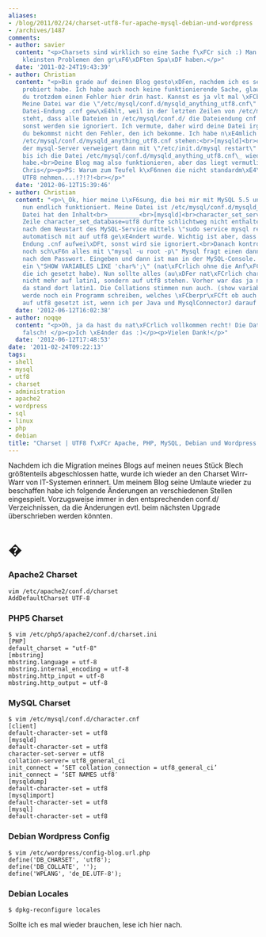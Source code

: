 ```yaml
---
aliases:
- /blog/2011/02/24/charset-utf8-fur-apache-mysql-debian-und-wordpress
- /archives/1487
comments:
- author: savier
  content: "<p>Charsets sind wirklich so eine Sache f\xFCr sich :) Man kann mit den
    kleinsten Problemen den gr\xF6\xDFten Spa\xDF haben.</p>"
  date: '2011-02-24T19:43:39'
- author: Christian
  content: "<p>Bin grade auf deinen Blog gesto\xDFen, nachdem ich es selbst verzweifelt
    probiert habe. Ich habe auch noch keine funktionierende Sache, glaube aber, dass
    du trotzdem einen Fehler hier drin hast. Kannst es ja vlt mal \xFCberpr\xFCfen:
    Meine Datei war die \"/etc/mysql/conf.d/mysqld_anything_utf8.cnf\" ich habe die
    Datei-Endung .cnf gew\xE4hlt, weil in der letzten Zeilen von /etc/mysql/my.cnf
    steht, dass alle Dateien in /etc/mysql/conf.d/ die Dateiendung cnf haben m\xFCssen,
    sonst werden sie ignoriert. Ich vermute, daher wird deine Datei irgnoriert und
    du bekommst nicht den Fehler, den ich bekomme. Ich habe n\xE4mlich in meiner Datei
    /etc/mysql/conf.d/mysqld_anything_utf8.cnf stehen:<br>[mysqld]<br>character_set_database=utf8<br>character_set_server=utf8<br>Und
    der mysql-Server verweigert dann mit \"/etc/init.d/mysql restart\" das starten,
    bis ich die Datei /etc/mysql/conf.d/mysqld_anything_utf8.cnf\_ wieder gel\xF6scht
    habe.<br>Deine Blog mag also funktionieren, aber das liegt vermutlich an was anderem.<br>LG
    Chris</p><p>PS: Warum zum Teufel k\xF6nnen die nicht standardm\xE4\xDFig \xFCberall
    UTF8 nehmen....!?!?!<br></p>"
  date: '2012-06-12T15:39:46'
- author: Christian
  content: "<p>\_Ok, hier meine L\xF6sung, die bei mir mit MySQL 5.5 unter Ubuntu12.04
    nun endlich funktioniert. Meine Datei ist /etc/mysql/conf.d/mysqld_anything_utf8.cnf<br>Die
    Datei hat den Inhalt<br>_________<br>[mysqld]<br>character_set_server=utf8<br>_________<br>Die
    Zeile character_set_database=utf8 durfte schlichtweg nicht enthalten sein, da
    nach dem Neustart des MySQL-Service mittels \"sudo service mysql restart\" character_set_database
    automatisch mit auf utf8 ge\xE4ndert wurde. Wichtig ist aber, dass die Datei die
    Endung .cnf aufwei\xDFt, sonst wird sie ignoriert.<br>Danach kontrolliert man
    noch sch\xF6n alles mit \"mysql -u root -p\" Mysql fragt einen dann nat\xFCrlich
    nach dem Passwort. Eingeben und dann ist man in der MySQL-Console. Dort gibt man
    ein \"SHOW VARIABLES LIKE 'char%';\" (nat\xFCrlich ohne die Anf\xFChrungszeichen,
    die ich gesetzt habe). Nun sollte alles (au\xDFer nat\xFCrlich character_set_filesystem)
    nicht mehr auf latin1, sondern auf utf8 stehen. Vorher war das ja nicht der Fall,
    da stand dort latin1. Die Collations stimmen nun auch. (show variables like 'collation%';)<br>Ich
    werde noch ein Programm schreiben, welches \xFCberpr\xFCft ob auch die Connection
    auf utf8 gesetzt ist, wenn ich per Java und MysqlConnectorJ darauf zugreife.</p>"
  date: '2012-06-12T16:02:38'
- author: noqqe
  content: "<p>Oh, ja da hast du nat\xFCrlich vollkommen recht! Die Dateiendung ist
    falsch! </p><p>Ich \xE4nder das :)</p><p>Vielen Dank!</p>"
  date: '2012-06-12T17:48:53'
date: '2011-02-24T09:22:13'
tags:
- shell
- mysql
- utf8
- charset
- administration
- apache2
- wordpress
- sql
- linux
- php
- debian
title: "Charset | UTF8 f\xFCr Apache, PHP, MySQL, Debian und Wordpress "
---
```


Nachdem ich die Migration meines Blogs auf meinen neues Stück Blech
größtenteils abgeschlossen hatte, wurde ich wieder an den Charset Wirr-Warr
von IT-Systemen erinnert. Um meinem Blog seine Umlaute wieder zu beschaffen
habe ich folgende Änderungen an verschiedenen Stellen eingespielt.
Vorzugsweise immer in den entsprechenden conf.d/ Verzeichnissen, da die
Änderungen evtl. beim nächsten Upgrade überschrieben werden könnten.


# �

### Apache2 Charset

```
vim /etc/apache2/conf.d/charset
AddDefaultCharset UTF-8
```

### PHP5 Charset

```
$ vim /etc/php5/apache2/conf.d/charset.ini
[PHP]
default_charset = "utf-8"
[mbstring]
mbstring.language = utf-8
mbstring.internal_encoding = utf-8
mbstring.http_input = utf-8
mbstring.http_output = utf-8
```

### MySQL Charset

```
$ vim /etc/mysql/conf.d/character.cnf
[client]
default-character-set = utf8
[mysqld]
default-character-set = utf8
character-set-server = utf8
collation-server= utf8_general_ci
init_connect = ‘SET collation_connection = utf8_general_ci’
init_connect = ‘SET NAMES utf8′
[mysqldump]
default-character-set = utf8
[mysqlimport]
default-character-set = utf8
[mysql]
default-character-set = utf8
```

### Debian Wordpress Config

```
$ vim /etc/wordpress/config-blog.url.php
define('DB_CHARSET', 'utf8');
define('DB_COLLATE', '');
define('WPLANG', 'de_DE.UTF-8');
```

### Debian Locales

```
$ dpkg-reconfigure locales
```

Sollte ich es mal wieder brauchen, lese ich hier nach.